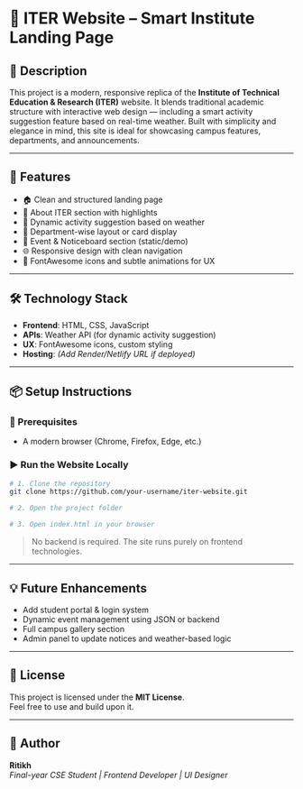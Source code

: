 # 🏫 ITER Website – Smart Institute Landing Page

## 📘 Description
This project is a modern, responsive replica of the **Institute of Technical Education & Research (ITER)** website. It blends traditional academic structure with interactive web design — including a smart activity suggestion feature based on real-time weather. Built with simplicity and elegance in mind, this site is ideal for showcasing campus features, departments, and announcements.

---

## 🚀 Features

- 🏠 Clean and structured landing page
- 🏫 About ITER section with highlights
- 🧭 Dynamic activity suggestion based on weather
- 🧪 Department-wise layout or card display
- 📅 Event & Noticeboard section (static/demo)
- 🌐 Responsive design with clean navigation
- 🎨 FontAwesome icons and subtle animations for UX

---

## 🛠️ Technology Stack

- **Frontend**: HTML, CSS, JavaScript  
- **APIs**: Weather API (for dynamic activity suggestion)  
- **UX**: FontAwesome icons, custom styling  
- **Hosting**: *(Add Render/Netlify URL if deployed)*

---

## 📦 Setup Instructions

### 🔧 Prerequisites
- A modern browser (Chrome, Firefox, Edge, etc.)

### ▶️ Run the Website Locally

```bash
# 1. Clone the repository
git clone https://github.com/your-username/iter-website.git

# 2. Open the project folder

# 3. Open index.html in your browser
```

> No backend is required. The site runs purely on frontend technologies.

---

## 💡 Future Enhancements

- Add student portal & login system
- Dynamic event management using JSON or backend
- Full campus gallery section
- Admin panel to update notices and weather-based logic

---

## 📄 License

This project is licensed under the **MIT License**.  
Feel free to use and build upon it.

---

## 👤 Author

**Ritikh**  
*Final-year CSE Student | Frontend Developer | UI Designer*
